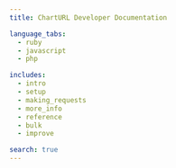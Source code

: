```yaml
---
title: ChartURL Developer Documentation

language_tabs:
  - ruby
  - javascript
  - php

includes:
  - intro
  - setup
  - making_requests
  - more_info
  - reference
  - bulk
  - improve

search: true
---
```

